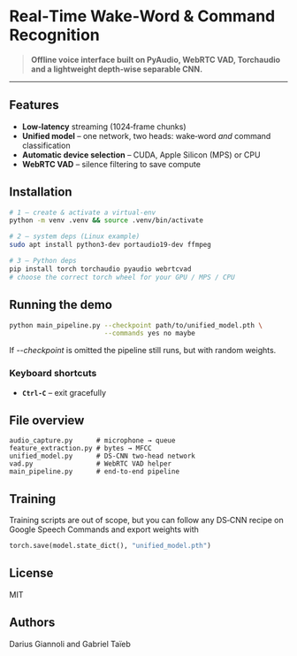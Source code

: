 # Real‑Time Wake‑Word & Command Recognition

> **Offline voice interface built on PyAudio, WebRTC VAD, Torchaudio and a lightweight depth‑wise separable CNN.**

---

## Features
* **Low‑latency** streaming (1024‑frame chunks)  
* **Unified model** – one network, two heads: wake‑word *and* command classification  
* **Automatic device selection** – CUDA, Apple Silicon (MPS) or CPU  
* **WebRTC VAD** – silence filtering to save compute

## Installation

```bash
# 1 – create & activate a virtual‑env
python -m venv .venv && source .venv/bin/activate

# 2 – system deps (Linux example)
sudo apt install python3-dev portaudio19-dev ffmpeg

# 3 – Python deps
pip install torch torchaudio pyaudio webrtcvad
# choose the correct torch wheel for your GPU / MPS / CPU
```

## Running the demo

```bash
python main_pipeline.py --checkpoint path/to/unified_model.pth \
                        --commands yes no maybe
```

If *--checkpoint* is omitted the pipeline still runs, but with random weights.

### Keyboard shortcuts
* **`Ctrl‑C`** – exit gracefully

## File overview
```
audio_capture.py      # microphone → queue
feature_extraction.py # bytes → MFCC
unified_model.py      # DS‑CNN two‑head network
vad.py                # WebRTC VAD helper
main_pipeline.py      # end‑to‑end pipeline
```

## Training
Training scripts are out of scope, but you can follow any DS‑CNN recipe on
Google Speech Commands and export weights with

```python
torch.save(model.state_dict(), "unified_model.pth")
```

## License
MIT

## Authors
Darius Giannoli and Gabriel Taïeb